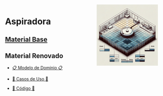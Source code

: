 <img src="/images/aspiradora.png" width="40%" align="right"/>

# Aspiradora

## [Material Base](documentos/enunciado.md)

## Material Renovado

- [📋 Modelo de Dominio 📋]()

- [🔧 Casos de Uso 🔧]()

- [💾 Código 💾]()
